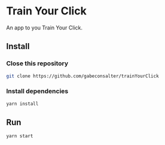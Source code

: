 # Train Your Click
An app to you Train Your Click.

## Install
### Close this repository
```bash
git clone https://github.com/gabeconsalter/trainYourClick
```

### Install dependencies
```bash
yarn install
```

## Run
```bash
yarn start
```